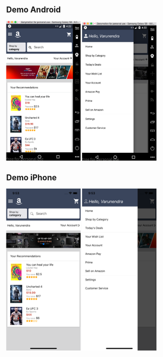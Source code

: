 ## Demo Android
<img src="https://raw.githubusercontent.com/ovarunendra/AmazonUIClone/master/demo/android_home.png" width="200"> 
<img src="https://raw.githubusercontent.com/ovarunendra/AmazonUIClone/master/demo/android_drawer.png" width="200">

## Demo iPhone
<img src="https://raw.githubusercontent.com/ovarunendra/AmazonUIClone/master/demo/iPhone_home.png" width="200"> 
<img src="https://raw.githubusercontent.com/ovarunendra/AmazonUIClone/master/demo/iphone_drawer.png" width="200">
